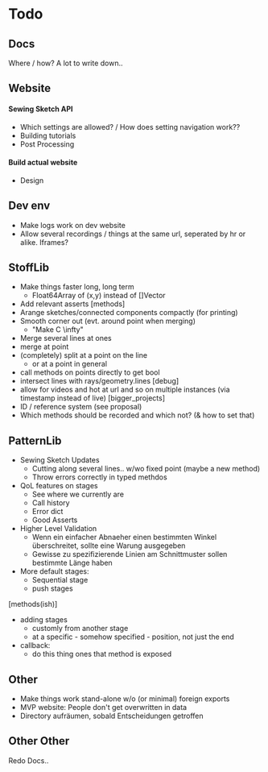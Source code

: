 # Todo

## Docs
Where / how?
A lot to write down..

## Website
#### Sewing Sketch API
- Which settings are allowed? / How does setting navigation work??
- Building tutorials
- Post Processing

#### Build actual website
- Design

## Dev env
- Make logs work on dev website
- Allow several recordings / things at the same url, seperated by hr or alike. Iframes?

## StoffLib
- Make things faster long, long term
    - Float64Array of (x,y) instead of []Vector
- Add relevant asserts
[methods]
- Arange sketches/connected components compactly (for printing)
- Smooth corner out (evt. around point when merging)
    - "Make C \infty"
- Merge several lines at ones
- merge at point
- (completely) split at a point on the line
    - or at a point in general
- call methods on points directly to get bool
- intersect lines with rays/geometry.lines
[debug]
- allow for videos and hot at url and so on multiple instances (via timestamp instead of live)
[bigger_projects]
- ID / reference system (see proposal)
- Which methods should be recorded and which not? (& how to set that)

## PatternLib
- Sewing Sketch Updates
    - Cutting along several lines..
        w/wo fixed point (maybe a new method)
    - Throw errors correctly in typed methdos
- QoL features on stages
    - See where we currently are
    - Call history
    - Error dict
    - Good Asserts
- Higher Level Validation
    - Wenn ein einfacher Abnaeher einen bestimmten Winkel überschreitet, sollte eine Warung ausgegeben
    - Gewisse zu spezifizierende Linien am Schnittmuster sollen bestimmte Länge haben
- More default stages:
    - Sequential stage
    - push stages

[methods(ish)]
- adding stages
    - customly from another stage
    - at a specific - somehow specified - position, not just the end
- callback:
    - do this thing ones that method is exposed

## Other
- Make things work stand-alone w/o (or minimal) foreign exports
- MVP website: People don't get overwritten in data
- Directory aufräumen, sobald Entscheidungen getroffen

## Other Other
Redo Docs..